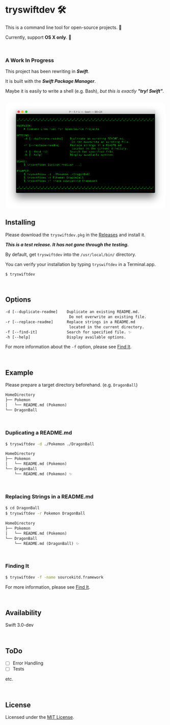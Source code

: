 # tryswiftdev 🛠

This is a command line tool for open-source projects. 💁

Currently, support **OS X only**. 🙏

<br />

### A Work In Progress

This project has been rewriting in _**Swift**_.

It is built with the _**Swift Package Manager**_.

Maybe it is easily to write a shell (e.g. Bash), _but this is exactly **"try! Swift"**._

<br />

<img src="./Documentation/Images/tryswiftdev.png">

<br />

## Installing

Please download the `tryswiftdev.pkg` in the [Releases](https://github.com/tryswift/tryswiftdev/releases) and install it.

_**This is a test release. It has not gone through the testing.**_

By default, get `tryswiftdev` into the `/usr/local/bin/` directory.

You can verify your installation by typing `tryswiftdev` in a Terminal.app.

```
$ tryswiftdev
```

<br />

## Options

```
-d [--duplicate-readme]    Duplicate an existing README.md.
                            Do not overwrite an existing file.
-r [--replace-readme]      Replace strings in a README.md
                            located in the current directory.
-f [--find-it]             Search for specified file. ✨
-h [--help]                Display available options.
```

For more information about the `-f` option, please see [Find It](./Documentation/FindIt.md).

<br />

## Example

Please prepare a target directory beforehand. (e.g. `DragonBall`)

```
HomeDirectory
├── Pokemon
│   └── README.md (Pokemon)
└── DragonBall
```

<br />

### Duplicating a README.md

```bash
$ tryswiftdev -d ./Pokemon ./DragonBall
```

```
HomeDirectory
├── Pokemon
│   └── README.md (Pokemon)
└── DragonBall
    └── README.md (Pokemon) ✨
```

<br />

### Replacing Strings in a README.md

```bash
$ cd DragonBall
$ tryswiftdev -r Pokemon DragonBall
```

```
HomeDirectory
├── Pokemon
│   └── README.md (Pokemon)
└── DragonBall
    └── README.md (DragonBall) ✨
```

<br />

### Finding It

```bash
$ tryswiftdev -f -name sourcekitd.framework
```

For more information, please see [Find It](./Documentation/FindIt.md).

<br />

## Availability

Swift 3.0-dev

<br />

## ToDo

- [ ] Error Handling
- [ ] Tests

etc.

<br />

## License

Licensed under the [MIT License](LICENSE).
